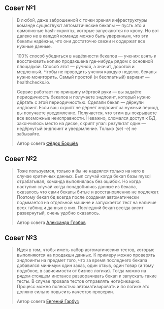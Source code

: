 

## Совет №1
> В любой, даже заброшенной с точки зрения инфраструктуры команде существуют автоматические бекапы — пусть это и самописные bash-скрипты, которые запускаются по крону. Но вот далеко не в каждой команде можно быть уверенным, что эти бекапы надёжны, что они достаточно свежи и содержат все нужные данные.
>
>100% способ убедиться в надёжности бекапов — учения: взять и восстановить копию продакшена где-нибудь рядом с основной площадкой. Способ этот — ручной, а значит, дорогой и медленный. Чтобы не проводить учения каждую неделю, бекапы нужно мониторить. Самый простой (и бесплатный) вариант — healthchecks.io.
>
>Сервис работает по принципу мёртвой руки — вы задаёте периодичность бекапов и получаете эндпоинт, который нужно дёргать с этой периодичностью. Сделали бекап — дёрнули эндпоинт. Если ваш скрипт не дёрнет эндпоинт за нужный период, вы получаете уведомление. Получается, что этим вы покрываете все возможные неисправности. Неважно, сломался доступ к БД, закончилось место на диске, скрипт упал: результат один — недёрнутый эндпоинт и уведомление. Только (set -e) не забывайте.
>
>Автор совета [Фёдор Борщёв](https://t.me/pmdaily/795)

## Совет №2
>Тоже пользуемся, только я бы не надеялся только на него в случае критичных данных. Был случай когда бекап базы mysql отрабатывал, команда выполнялась без ошибок. Но когда наступил случай когда понадобились данные из бекапа, оказалось что сами бекапы битые и восстановлению не подлежат. Поэтому бекап бд всегда после создания автоматически подымается на отдельной машине и запускается тест на наличие всех таблиц и данных в них. Последний бекап всегда висит развернутый, очень удобно оказалось.
>
>Автор совета [Александр Глобов](https://t.me/pmdaily/795?comment=2988)

## Совет №3
>Идея в том, чтобы иметь набор автоматических тестов, которые выполняются на продакшн данных. К примеру можно проверять эндпоинты на предмет того, что за время последнего бекапа добавился минимум один заказ, один отзыв, один товар (и тому подобное, в зависимости от бизнес логики). Тогда можно на рядом стоящем инстансе разворачивать бекап и запускать такие тесты. В случае провала тестов отправлять нотификацию. Процесс можно полностью автоматизировать и по логике это должно сильно повысить качество проверки.
>
>Автор совета [Евгений Гарбуз](https://t.me/pmdaily/795?comment=2994)